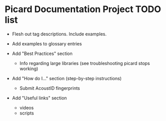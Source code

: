 # Picard Documentation Project TODO list

- Flesh out tag descriptions.  Include examples.

- Add examples to glossary entries

- Add "Best Practices" section
  - Info regarding large libraries (see troubleshooting picard stops working)

- Add "How do I..." section (step-by-step instructions)
  - Submit AcoustID fingerprints

- Add "Useful links" section
  - videos
  - scripts
